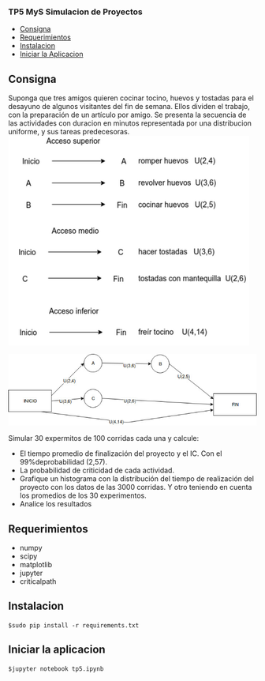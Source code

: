 


### TP5 MyS Simulacion de Proyectos ###


  - [Consigna](#consigna)
  - [Requerimientos](#requerimientos)
  - [Instalacion](#instalacion)
  - [Iniciar la Aplicacion](#iniciar-la-aplicacion)
  

## Consigna ##

Suponga que tres amigos quieren cocinar tocino, huevos y tostadas para el desayuno de algunos visitantes del fin de semana. Ellos dividen el trabajo, con la preparación de un artículo por amigo. 
Se presenta la secuencia de las actividades con duracion en minutos representada por una distribucion uniforme, y sus tareas predecesoras.
![alt text](imagenes/Consigna.png "Consigna")

![alt text](imagenes/MyS-tp5-red-proyecto-v2.jpg "Red del Proyecto")

Simular 30 expermitos de 100 corridas cada una y calcule:
  - El tiempo promedio de finalización del proyecto y el IC. Con el 99%deprobabilidad (2,57).
  - La probabilidad de criticidad de cada actividad.
  - Grafique un histograma con la distribución del tiempo de realización del proyecto con los datos de las 3000 corridas. Y otro teniendo en cuenta los promedios de los 30 experimentos.
  - Analice los resultados

## Requerimientos ##
  - numpy
  - scipy
  - matplotlib
  - jupyter
  - criticalpath

## Instalacion ##
    $sudo pip install -r requirements.txt

## Iniciar la aplicacion ##
    $jupyter notebook tp5.ipynb 


